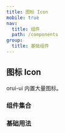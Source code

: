 ```yaml
---
title: 图标 Icon
mobile: true
nav:
  title: 组件
  path: /components
group:
  title: 基础组件
---
```



## 图标 Icon

orui-ui 内置大量图标。

### 组件集合



### 基础用法

<code src="./demo/index.tsx" />


<!-- 参数说明 -->

<API src="./index.tsx" />


